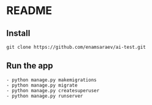 # README

## Install

    git clone https://github.com/enamsaraev/ai-test.git

## Run the app

    - python manage.py makemigrations
    - python manage.py migrate
    - python manage.py createsuperuser
    - python manage.py runserver
